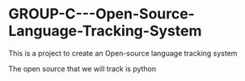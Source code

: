 # GROUP-C---Open-Source-Language-Tracking-System
This is a project to create an Open-source language tracking system

The open source that we will track is python
